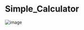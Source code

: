 # Simple_Calculator
![image](https://github.com/Durgesh13kesharwani/Simple_Calculator/assets/147710997/07cf7335-784a-4812-ad88-8eb3241592db)
